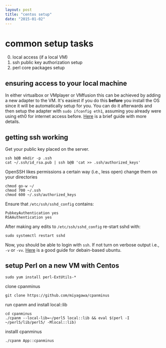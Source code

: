 ```yaml
---
layout: post
title: "centos setup"
date: "2015-01-02"
---
```


# common setup tasks

0. local access (if a local VM)
1. ssh public key authorization setup
2. perl core packages setup

## ensuring access to your local machine

In either virtualbox or VMplayer or VMfusion this can be achieved by adding a new adapter to the VM. It's easiest if you do this **before** you install the OS since it will be automatically setup for you. You can do it afterwards and then setup the adapter with `sudo ifconfig eth1`, assuming you already were using eth0 for internet access before. [Here](http://wiredrevolution.com/virtualbox/setup-ssh-access-between-virtualbox-host-and-guest-vms) is a brief guide with more details.

## getting ssh working

Get your public key placed on the server.

    ssh b@B mkdir -p .ssh
    cat ~/.ssh/id_rsa.pub | ssh b@B 'cat >> .ssh/authorized_keys'

OpenSSH likes permissions a certain way (i.e., less open) change them on your directories

    chmod go-w ~/
    chmod 700 ~/.ssh
    chmod 600 ~/.ssh/authorized_keys

Ensure that `/etc/ssh/sshd_config` contains:

    PubkeyAuthentication yes
    RSAAuthentication yes

After making any edits to `/etc/ssh/sshd_config` re-start sshd with:

    sudo systemctl restart sshd

Now, you should be able to login with `ssh`. If not turn on verbose output i.e., `-v` or `-vv`. [Here](https://help.ubuntu.com/community/SSH/OpenSSH/Keys) is a good guide for debain-based ubuntu.

## setup Perl on a new VM with Centos

    sudo yum install perl-ExtUtils-*

clone cpanminus

    git clone https://github.com/miyagawa/cpanminus

run cpanm and install local::lib

    cd cpanminus
    ./cpanm --local-lib=~/perl5 local::lib && eval $(perl -I ~/perl5/lib/perl5/ -Mlocal::lib)

installl cpanminus

    ./cpanm App::cpanminus
